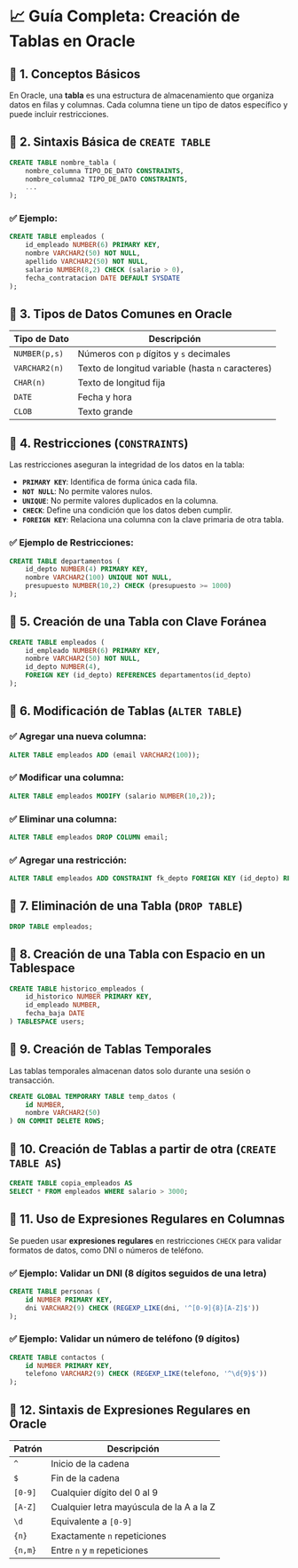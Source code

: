 # 📈 Guía Completa: Creación de Tablas en Oracle

## 🔹 1. Conceptos Básicos
En Oracle, una **tabla** es una estructura de almacenamiento que organiza datos en filas y columnas. Cada columna tiene un tipo de datos específico y puede incluir restricciones.

## 🔹 2. Sintaxis Básica de `CREATE TABLE`
```sql
CREATE TABLE nombre_tabla (
    nombre_columna TIPO_DE_DATO CONSTRAINTS,
    nombre_columna2 TIPO_DE_DATO CONSTRAINTS,
    ...
);
```

### ✅ Ejemplo:
```sql
CREATE TABLE empleados (
    id_empleado NUMBER(6) PRIMARY KEY,
    nombre VARCHAR2(50) NOT NULL,
    apellido VARCHAR2(50) NOT NULL,
    salario NUMBER(8,2) CHECK (salario > 0),
    fecha_contratacion DATE DEFAULT SYSDATE
);
```

## 🔹 3. Tipos de Datos Comunes en Oracle
| Tipo de Dato  | Descripción |
|--------------|-------------|
| `NUMBER(p,s)` | Números con `p` dígitos y `s` decimales |
| `VARCHAR2(n)` | Texto de longitud variable (hasta `n` caracteres) |
| `CHAR(n)` | Texto de longitud fija |
| `DATE` | Fecha y hora |
| `CLOB` | Texto grande |

## 🔹 4. Restricciones (`CONSTRAINTS`)
Las restricciones aseguran la integridad de los datos en la tabla:
- **`PRIMARY KEY`**: Identifica de forma única cada fila.
- **`NOT NULL`**: No permite valores nulos.
- **`UNIQUE`**: No permite valores duplicados en la columna.
- **`CHECK`**: Define una condición que los datos deben cumplir.
- **`FOREIGN KEY`**: Relaciona una columna con la clave primaria de otra tabla.

### ✅ Ejemplo de Restricciones:
```sql
CREATE TABLE departamentos (
    id_depto NUMBER(4) PRIMARY KEY,
    nombre VARCHAR2(100) UNIQUE NOT NULL,
    presupuesto NUMBER(10,2) CHECK (presupuesto >= 1000)
);
```

## 🔹 5. Creación de una Tabla con Clave Foránea
```sql
CREATE TABLE empleados (
    id_empleado NUMBER(6) PRIMARY KEY,
    nombre VARCHAR2(50) NOT NULL,
    id_depto NUMBER(4),
    FOREIGN KEY (id_depto) REFERENCES departamentos(id_depto)
);
```

## 🔹 6. Modificación de Tablas (`ALTER TABLE`)

### ✅ Agregar una nueva columna:
```sql
ALTER TABLE empleados ADD (email VARCHAR2(100));
```

### ✅ Modificar una columna:
```sql
ALTER TABLE empleados MODIFY (salario NUMBER(10,2));
```

### ✅ Eliminar una columna:
```sql
ALTER TABLE empleados DROP COLUMN email;
```

### ✅ Agregar una restricción:
```sql
ALTER TABLE empleados ADD CONSTRAINT fk_depto FOREIGN KEY (id_depto) REFERENCES departamentos(id_depto);
```

## 🔹 7. Eliminación de una Tabla (`DROP TABLE`)
```sql
DROP TABLE empleados;
```

## 🔹 8. Creación de una Tabla con Espacio en un Tablespace
```sql
CREATE TABLE historico_empleados (
    id_historico NUMBER PRIMARY KEY,
    id_empleado NUMBER,
    fecha_baja DATE
) TABLESPACE users;
```

## 🔹 9. Creación de Tablas Temporales
Las tablas temporales almacenan datos solo durante una sesión o transacción.
```sql
CREATE GLOBAL TEMPORARY TABLE temp_datos (
    id NUMBER,
    nombre VARCHAR2(50)
) ON COMMIT DELETE ROWS;
```

## 🔹 10. Creación de Tablas a partir de otra (`CREATE TABLE AS`)
```sql
CREATE TABLE copia_empleados AS
SELECT * FROM empleados WHERE salario > 3000;
```

## 🔹 11. Uso de Expresiones Regulares en Columnas
Se pueden usar **expresiones regulares** en restricciones `CHECK` para validar formatos de datos, como DNI o números de teléfono.

### ✅ Ejemplo: Validar un DNI (8 dígitos seguidos de una letra)
```sql
CREATE TABLE personas (
    id NUMBER PRIMARY KEY,
    dni VARCHAR2(9) CHECK (REGEXP_LIKE(dni, '^[0-9]{8}[A-Z]$'))
);
```

### ✅ Ejemplo: Validar un número de teléfono (9 dígitos)
```sql
CREATE TABLE contactos (
    id NUMBER PRIMARY KEY,
    telefono VARCHAR2(9) CHECK (REGEXP_LIKE(telefono, '^\d{9}$'))
);
```

## 🔹 12. Sintaxis de Expresiones Regulares en Oracle
| Patrón | Descripción |
|---------|-------------|
| `^` | Inicio de la cadena |
| `$` | Fin de la cadena |
| `[0-9]` | Cualquier dígito del 0 al 9 |
| `[A-Z]` | Cualquier letra mayúscula de la A a la Z |
| `\d` | Equivalente a `[0-9]` |
| `{n}` | Exactamente `n` repeticiones |
| `{n,m}` | Entre `n` y `m` repeticiones |


